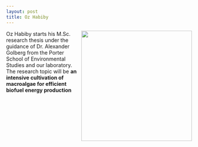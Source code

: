 ```yaml
---
layout: post
title: Oz Habiby
---
```


<html>
<img src = "{{ site.baseurl }}/images/oz_habiby_setup.jpg" align = "right" width = "300">
</html>

Oz Habiby starts his M.Sc. research thesis under the guidance of Dr. Alexander Golberg from the
Porter School of Environmental Studies and our laboratory. The research topic will be **an intensive cultivation of macroalgae
for efficient biofuel energy production**
